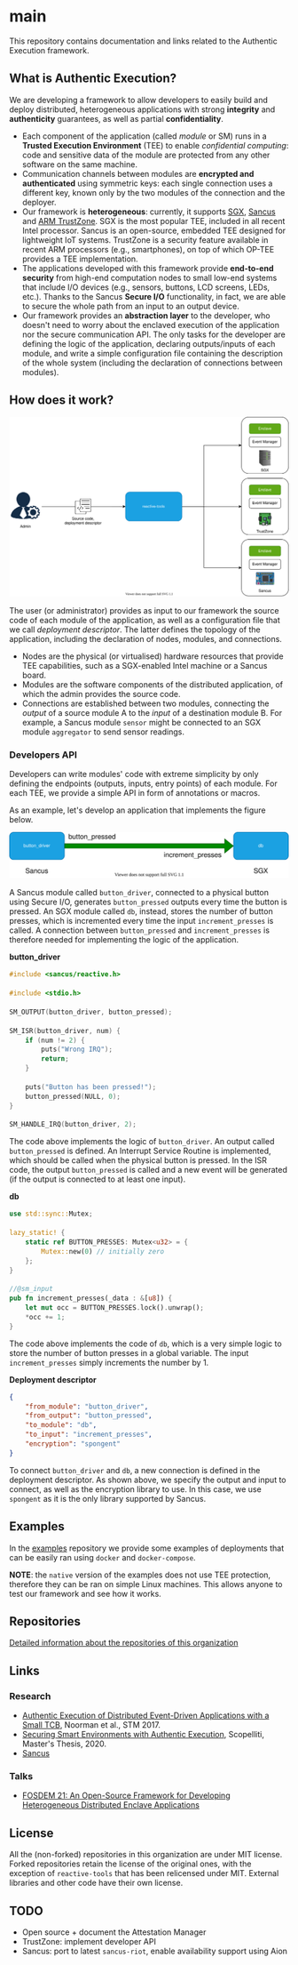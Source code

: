 # main

This repository contains documentation and links related to the Authentic Execution framework.

## What is Authentic Execution?

We are developing a framework to allow developers to easily build and deploy distributed, heterogeneous applications with strong **integrity** and **authenticity** guarantees, as well as partial **confidentiality**.

- Each component of the application (called _module_ or SM) runs in a **Trusted Execution Environment** (TEE) to enable _confidential computing_: code and sensitive data of the module are protected from any other software on the same machine.
- Communication channels between modules are **encrypted and authenticated** using symmetric keys: each single connection uses a different key, known only by the two modules of the connection and the deployer.
- Our framework is **heterogeneous**: currently, it supports [SGX](https://www.intel.com/content/www/us/en/architecture-and-technology/software-guard-extensions.html), [Sancus](https://distrinet.cs.kuleuven.be/software/sancus/) and [ARM TrustZone](https://developer.arm.com/ip-products/security-ip/trustzone). SGX is the most popular TEE, included in all recent Intel processor. Sancus is an open-source, embedded TEE designed for lightweight IoT systems. TrustZone is a security feature available in recent ARM processors (e.g., smartphones), on top of which OP-TEE provides a TEE implementation.
- The applications developed with this framework provide **end-to-end** **security** from high-end computation nodes to small low-end systems that include I/O devices (e.g., sensors, buttons, LCD screens, LEDs, etc.). Thanks to the Sancus **Secure I/O** functionality, in fact, we are able to secure the whole path from an input to an output device.
- Our framework provides an **abstraction layer** to the developer, who doesn't need to worry about the enclaved execution of the application nor the secure communication API. The only tasks for the developer are defining the logic of the application, declaring outputs/inputs of each module, and write a simple configuration file containing the description of the whole system (including the declaration of connections between modules).

## How does it work?

![Flow](images/flow.svg)

The user (or administrator) provides as input to our framework the source code of each module of the application, as well as a configuration file that we call _deployment descriptor_. The latter defines the topology of the application, including the declaration of nodes, modules, and connections.

- Nodes are the physical (or virtualised) hardware resources that provide TEE capabilities, such as a SGX-enabled Intel machine or a Sancus board.
- Modules are the software components of the distributed application, of which the admin provides the source code.
- Connections are established between two modules, connecting the _output_ of a source module A to the _input_ of a destination module B. For example, a Sancus module `sensor` might be connected to an SGX module `aggregator` to send sensor readings.

### Developers API

Developers can write modules' code with extreme simplicity by only defining the endpoints (outputs, inputs, entry points) of each module. For each TEE, we provide a simple API in form of annotations or macros.

As an example, let's develop an application that implements the figure below.

![Flow](images/example.svg)

A Sancus module called `button_driver`, connected to a physical button using Secure I/O, generates `button_pressed` outputs every time the button is pressed. An SGX module called `db`, instead, stores the number of button presses, which is incremented every time the input `increment_presses` is called. A connection between `button_pressed` and `increment_presses` is therefore needed for implementing the logic of the application.

**button_driver**

```c
#include <sancus/reactive.h>

#include <stdio.h>

SM_OUTPUT(button_driver, button_pressed);

SM_ISR(button_driver, num) {
    if (num != 2) {
        puts("Wrong IRQ");
        return;
    }

    puts("Button has been pressed!");
    button_pressed(NULL, 0);
}

SM_HANDLE_IRQ(button_driver, 2);
```

The code above implements the logic of `button_driver`. An output called `button_pressed` is defined. An Interrupt Service Routine is implemented, which should be called when the physical button is pressed. In the ISR code, the output `button_pressed` is called and a new event will be generated (if the output is connected to at least one input).

**db**

```rust
use std::sync::Mutex;

lazy_static! {
    static ref BUTTON_PRESSES: Mutex<u32> = {
        Mutex::new(0) // initially zero
    };
}

//@sm_input
pub fn increment_presses(_data : &[u8]) {
    let mut occ = BUTTON_PRESSES.lock().unwrap();
    *occ += 1;
}
```

The code above implements the code of `db`, which is a very simple logic to store the number of button presses in a global variable. The input `increment_presses` simply increments the number by 1. 

**Deployment descriptor**

```json
{
    "from_module": "button_driver",
    "from_output": "button_pressed",
    "to_module": "db",
    "to_input": "increment_presses",
    "encryption": "spongent"
}
```

To connect `button_driver` and `db`, a new connection is defined in the deployment descriptor. As shown above, we specify the output and input to connect, as well as the encryption library to use. In this case, we use `spongent` as it is the only library supported by Sancus.

## Examples

In the [examples](https://github.com/AuthenticExecution/examples) repository we provide some examples of deployments that can be easily ran using `docker` and `docker-compose`.

**NOTE**: the `native` version of the examples does not use TEE protection, therefore they can be ran on simple Linux machines. This allows anyone to test our framework and see how it works.

## Repositories

[Detailed information about the repositories of this organization](repos.md)

## Links

### Research

- [Authentic Execution of Distributed Event-Driven Applications with a Small TCB](https://people.cs.kuleuven.be/~jantobias.muehlberg/stm17/), Noorman et al., STM 2017.
- [Securing Smart Environments with Authentic Execution](https://distrinet.cs.kuleuven.be/software/sancus/publications/scopelliti2020.pdf), Scopelliti, Master's Thesis, 2020.
- [Sancus](https://distrinet.cs.kuleuven.be/software/sancus/index.php)

### Talks

- [FOSDEM 21: An Open-Source Framework for Developing Heterogeneous Distributed Enclave Applications](https://fosdem.org/2021/schedule/event/tee_sancus/)

## License

All the (non-forked) repositories in this organization are under MIT license. Forked repositories retain the license of the original ones, with the exception of `reactive-tools` that has been relicensed under MIT. External libraries and other code have their own license.

## TODO

- Open source + document the Attestation Manager
- TrustZone: implement developer API
- Sancus: port to latest `sancus-riot`, enable availability support using Aion